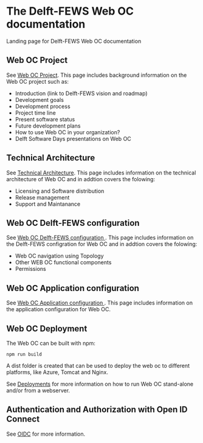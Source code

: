 # The Delft-FEWS Web OC documentation

Landing page for Delft-FEWS Web OC documentation

## Web OC Project

See [Web OC Project](project/). This page includes background information on the Web OC project such as:

- Introduction (link to Delft-FEWS vision and roadmap)
- Development goals
- Development process
- Project time line
- Present software status
- Future development plans
- How to use Web OC in your organization?
- Delft Software Days presentations on Web OC

## Technical Architecture

See [Technical Architecture](architecture/). This page includes information on the technical architecture of Web OC and in addtion covers the folowing:

- Licensing and Software distribution
- Release management
- Support and Maintanance

## Web OC Delft-FEWS configuration

See [Web OC Delft-FEWS configuration ](configuration/). This page includes information on the Delft-FEWS configration for Web OC and in addtion covers the folowing:

- Web OC navigation using Topology
- Other WEB OC functional components
- Permissions

## Web OC Application configuration

See [Web OC Application configuration ](app_configuration/). This page includes information on the application configuration for Web OC.

## Web OC Deployment

The Web OC can be built with npm:

```
npm run build
```

A dist folder is created that can be used to deploy the web oc to different platforms, like Azure, Tomcat and Nginx.

See [Deployments](deployments/) for more information on how to run Web OC stand-alone and/or from a webserver.

## Authentication and Authorization with Open ID Connect

See [OIDC](oidc/) for more information.
